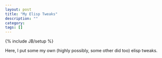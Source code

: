 ```yaml
---
layout: post
title: "My Elisp Tweaks"
description: ""
category: 
tags: []
---
```

{% include JB/setup %}

Here, I put some my own (highly possibly, some other did too) elisp tweaks.

